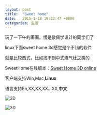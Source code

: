 ```yaml
---
layout: post
title:  "Sweet home"
date:   2015-1-18 19:32:47 +0800
categories: 生活
---
```

玩了一下午的画画，愣是敬佩学设计的同学们了

linux下面sweet home 3d感觉是个不错的软件

就是比较西式，比如找不到中式煤气灶之类的

SweetHome在线版本：[Sweet Home 3D online](http://www.sweethome3d.com/zh-cn/SweetHome3DOnline.jsp)

客户端支持Win,Mac,**Linux**

语言支持En,XX,XX,XX...XX,**中文**

<!--more-->

![2D](http://7u2j48.com1.z0.glb.clouddn.com/blog_sweet_home_2.png)

![3D](http://7u2j48.com1.z0.glb.clouddn.com/blog_sweet_home_1.png)

